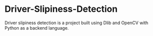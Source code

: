 # Driver-Slipiness-Detection

Driver slipiness detection is a project built using Dlib and OpenCV with Python as a backend language.
